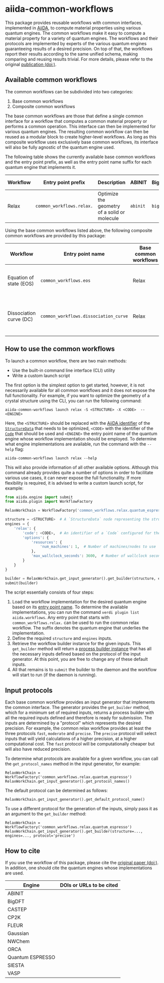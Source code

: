 # aiida-common-workflows
This package provides reusable workflows with common interfaces, implemented in [AiiDA](https://www.aiida.net), to compute material properties using various quantum engines.
The common workflows make it easy to compute a material property for a variety of quantum engines.
The workflows and their protocols are implemented by experts of the various quantum engines guaranteeing results of a desired precision.
On top of that, the workflows report their results according to the same unified schema, making comparing and reusing results trivial.
For more details, please refer to the original [publication (doi:)]().

## Available common workflows
The common workflows can be subdivided into two categories:

 1. Base common workflows
 2. Composite common workflows

The base common workflows are those that define a single common interface for a workflow that computes a common material property or performs a common operation.
This interface can then be implemented for various quantum engines.
The resulting common workflow can then be reused as a modular block to create higher-level workflows.
As long as this composite workflow uses exclusively base common workflows, its interface will also be fully agnostic of the quantum engine used.

The following table shows the currently available base common workflows and the entry point prefix, as well as the entry point name suffix for each quantum engine that implements it.

Workflow  |  Entry point prefix        | Description                                  | ABINIT   | BigDFT   | CASTEP   | CP2K   | FLEUR   | Gaussian   | NWChem   | ORCA   | Quantum ESPRESSO   | SIESTA   | VASP
--------- | -------------------------- | -------------------------------------------- |--------- | -------- | -------- | ------ | ------- | ---------- | -------- | ------ | ------------------ | -------- | -------
Relax     | `common_workflows.relax.`  | Optimize the geometry of a solid or molecule | `abinit` | `bigdft` | `castep` | `cp2k` | `fleur` | `gaussian` | `nwchem` | `orca` | `quantum_espresso` | `siesta` | `vasp`

Using the base common workflows listed above, the following composite common workflows are provided by this package:

Workflow                 | Entry point name                      | Base common workflows  | Description
------------------------ | ------------------------------------- | ---------------------- | ----------------------------------------------------------------
Equation of state (EOS)  | `common_workflows.eos`                | Relax                  | Computes the equation of state of a solid.
Dissociation curve (DC)  | `common_workflows.dissociation_curve` | Relax                  | Computes the dissociation curve of a diatomic molecule.

## How to use the common workflows
To launch a common workflow, there are two main methods:

 * Use the built-in command line interface (CLI) utility
 * Write a custom launch script

The first option is the simplest option to get started, however, it is not necessarily available for all common workflows and it does not expose the full functionality.
For example, if you want to optimize the geometry of a crystal structure using the CLI, you can run the following command:

    aiida-common-workflows launch relax -S <STRUCTURE> -X <CODE>  -- <ENGINE>

Here, the `<STRUCTURE>` should be replaced with the [AiiDA identifier](https://aiida-core.readthedocs.io/en/latest/topics/cli.html#topics-cli-identifiers) of the [`StructureData`](https://aiida-core.readthedocs.io/en/latest/topics/data_types.html#structuredata) that needs to be optimized, `<CODE>` with the identifier of the [`Code`](https://aiida-core.readthedocs.io/en/latest/howto/run_codes.html#how-to-setup-a-code) that should be used and `<ENGINE>` the entry point name of the quantum engine whose workflow implementation should be employed.
To determine what engine implementations are available, run the command with the `--help` flag:

    aiida-common-workflows launch relax --help

This will also provide information of all other available options.
Although this command already provides quite a number of options in order to facilitate various use cases, it can never expose the full functionality.
If more flexibility is required, it is advised to write a custom launch script, for example:

```python
from aiida.engine import submit
from aiida.plugin import WorkflowFactory

RelaxWorkChain = WorkflowFactory('common_workflows.relax.quantum_espresso')  # Load the relax workflow implementation of choice.

structure = <STRUCTURE>  # A `StructureData` node representing the structure to be optimized.
engines = {
    'relax': {
        'code': <CODE>,  # An identifier of a `Code` configured for the `quantumespresso.pw` plugin
        'options': {
            'resources': {
                'num_machines': 1,  # Number of machines/nodes to use
            },
            'max_wallclock_seconds': 3600,  # Number of wallclock seconds to request from the scheduler for each job
        }
    }
}

builder = RelaxWorkChain.get_input_generator().get_builder(structure, engines)
submit(builder)
```

The script essentially consists of four steps:

 1. Load the workflow implementation for the desired quantum engine based on its [entry point name](https://aiida-core.readthedocs.io/en/latest/topics/plugins.html#what-is-an-entry-point).
    To determine the available implementations, you can run the command `verdi plugin list aiida.workflows`.
    Any entry point that starts with `common_workflows.relax.` can be used to run the common relax workflow.
    The suffix denotes the quantum engine that underlies the implementation.
 2. Define the required `structure` and `engines` inputs.
 3. Retrieve the workflow builder instance for the given inputs.
    This `get_builder` method will return a [process builder instance](https://aiida-core.readthedocs.io/en/latest/topics/processes/usage.html?highlight=ProcessBuilder#process-builder) that has all the necessary inputs defined based on the protocol of the input generator.
    At this point, you are free to change any of these default inputs.
 4. All that remains is to `submit` the builder to the daemon and the workflow will start to run (if the daemon is running).


## Input protocols
Each base common workflow provides an input generator that implements the common interface.
The generator provides the `get_builder` method, which for a minimum set of required inputs, returns a process builder with all the required inputs defined and therefore is ready for submission.
The inputs are determined by a "protocol" which represents the desired precision.
For example, the common relax workflow provides at least the three protocols `fast`, `moderate` and `precise`.
The `precise` protocol will select inputs that will yield calculations of a higher precision, at a higher computational cost.
The `fast` protocol will be computationally cheaper but will also have reduced precision.

To determine what protocols are available for a given workflow, you can call the `get_protocol_names` method in the input generator, for example:

    RelaxWorkChain = WorkflowFactory('common_workflows.relax.quantum_espresso')
    RelaxWorkChain.get_input_generator().get_protocol_names()

The default protocol can be determined as follows:

    RelaxWorkChain.get_input_generator().get_default_protocol_name()

To use a different protocol for the generation of the inputs, simply pass it as an argument to the `get_builder` method:

    RelaxWorkChain = WorkflowFactory('common_workflows.relax.quantum_espresso')
    RelaxWorkChain.get_input_generator().get_builder(structure=..., engines=..., protocol='precise')


## How to cite
If you use the workflow of this package, please cite the [original paper (doi:)]().
In addition, one should cite the quantum engines whose implementations are used.

Engine           | DOIs or URLs to be cited
---------------- | ----------------------------
ABINIT           |
BigDFT           |
CASTEP           |
CP2K             |
FLEUR            |
Gaussian         |
NWChem           |
ORCA             |
Quantum ESPRESSO |
SIESTA           |
VASP             |
